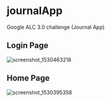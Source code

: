 # journalApp
Google ALC 3.0 challenge (Journal App)
## Login Page 
![screenshot_1530463218](https://user-images.githubusercontent.com/40563761/42136666-0c0a660c-7d60-11e8-9899-a19f07c5a18f.png)
## Home Page
![screenshot_1530395358](https://user-images.githubusercontent.com/40563761/42136678-57c7abb8-7d60-11e8-917f-4c9d3ab92435.png)
